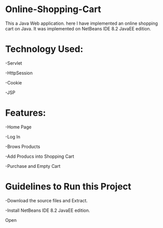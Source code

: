 # **Online-Shopping-Cart**

This a Java Web application. here I have implemented an online shopping cart on Java. It was implemented on NetBeans IDE 8.2 JavaEE edition.

# Technology Used:
-Servlet

-HttpSession

-Cookie

-JSP

# Features:
-Home Page

-Log In

-Brows Products

-Add Producs into Shopping Cart

-Purchase and Empty Cart


# Guidelines to Run this Project
-Download the source files and Extract.

-Install NetBeans IDE 8.2 JavaEE edition.

Open 
